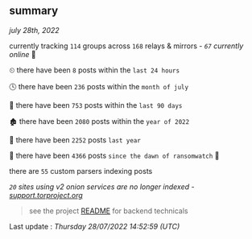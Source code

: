 
## summary
_july 28th, 2022_

currently tracking `114` groups across `168` relays & mirrors - _`67` currently online_ 📡

⏲ there have been `8` posts within the `last 24 hours`

🕓 there have been `236` posts within the `month of july`

📅 there have been `753` posts within the `last 90 days`

🏚 there have been `2080` posts within the `year of 2022`

🚀 there have been `2252` posts `last year`

🦕 there have been `4366` posts `since the dawn of ransomwatch` 🐣

there are `55` custom parsers indexing posts

_`20` sites using v2 onion services are no longer indexed - [support.torproject.org](https://support.torproject.org/onionservices/v2-deprecation/)_

> see the project [README](https://github.com/jmousqueton/ransomwatch#readme) for backend technicals



Last update : _Thursday 28/07/2022 14:52:59 (UTC)_

